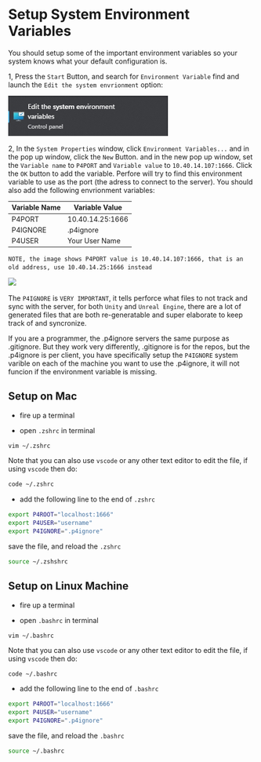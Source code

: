 # Setup System Environment Variables

You should setup some of the important environment variables so your system knows what your default configuration is.

1, Press the ```Start``` Button, and search for ```Environment Variable``` find and launch the ```Edit the system envrionment``` option:

<img src="../Assets/EditEnvironmentVarIcon.png">

2, In the ```System Properties``` window, click ```Environment Variables...``` and in the pop up window, click the ```New``` Button. and in the new pop up window, set the ```Variable name``` to ```P4PORT``` and ```Variable value``` to ```10.40.14.107:1666```. Click the ```OK``` button to add the variable. Perfore will try to find this environment variable to use as the port (the adress to connect to the server). You should also add the following envrionment variables:

|  Variable Name | Variable Value |
|----------------|----------------|
| P4PORT         | 10.40.14.25:1666      |
| P4IGNORE       | .p4ignore      |
| P4USER         | Your User Name |

```NOTE, the image shows P4PORT value is 10.40.14.107:1666, that is an old address, use 10.40.14.25:1666 instead```

<img src="../Assets/P4SystemEnv.png">

The ```P4IGNORE``` is ```VERY IMPORTANT```, it tells perforce what files to not track and sync with the server, for both ```Unity``` and ```Unreal Engine```, there are a lot of generated files that are both re-generatable and super elaborate to keep track of and syncronize. 

If you are a programmer, the .p4ignore servers the same purpose as .gitignore. But they work very differently, .gitignore is for the repos, but the .p4ignore is per client, you have specifically setup the ```P4IGNORE``` system varible on each of the machine you want to use the .p4ignore, it will not funcion if the environment variable is missing.


## Setup on Mac 

* fire up a terminal

* open ```.zshrc``` in terminal
```sh
vim ~/.zshrc
```
Note that you can also use ```vscode``` or any other text editor to edit the file, if using ```vscode``` then do:
```sh
code ~/.zshrc
```

* add the following line to the end of ```.zshrc```
```sh
export P4ROOT="localhost:1666"
export P4USER="username"
export P4IGNORE=".p4ignore"
```
save the file, and reload the ```.zshrc```
```sh
source ~/.zshshrc
```

## Setup on Linux Machine

* fire up a terminal

* open ```.bashrc``` in terminal
```
vim ~/.bashrc
```

Note that you can also use ```vscode``` or any other text editor to edit the file, if using ```vscode``` then do:
```sh
code ~/.bashrc
```

* add the following line to the end of ```.bashrc```
```sh
export P4ROOT="localhost:1666"
export P4USER="username"
export P4IGNORE=".p4ignore"
```
save the file, and reload the ```.bashrc```
```sh
source ~/.bashrc
```